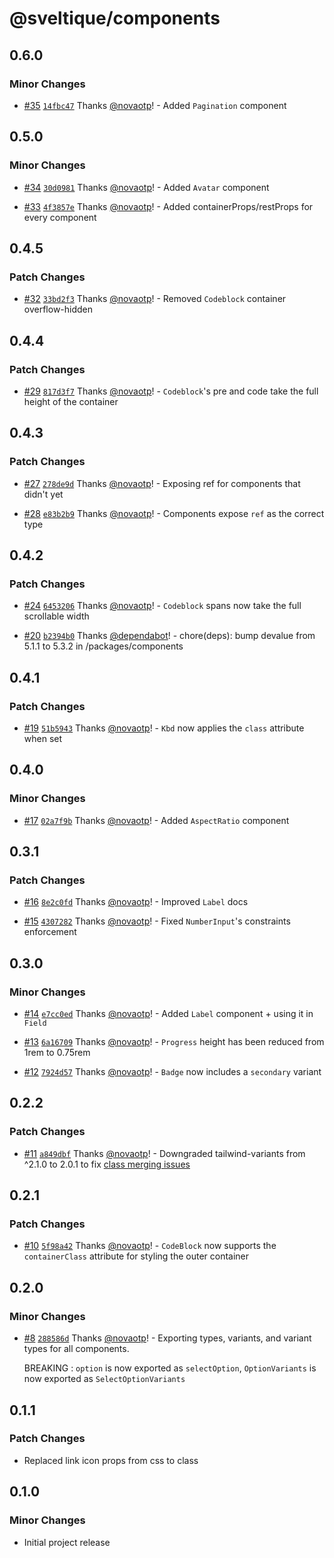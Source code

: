 # @sveltique/components

## 0.6.0

### Minor Changes

- [#35](https://github.com/sveltique/sveltique/pull/35) [`14fbc47`](https://github.com/sveltique/sveltique/commit/14fbc47a41aa077682e48b01f859f77568778738) Thanks [@novaotp](https://github.com/novaotp)! - Added `Pagination` component

## 0.5.0

### Minor Changes

- [#34](https://github.com/sveltique/sveltique/pull/34) [`30d0981`](https://github.com/sveltique/sveltique/commit/30d09815d4af1f99f4635aafa42593b0cc5dfceb) Thanks [@novaotp](https://github.com/novaotp)! - Added `Avatar` component

- [#33](https://github.com/sveltique/sveltique/pull/33) [`4f3857e`](https://github.com/sveltique/sveltique/commit/4f3857e09fd768d85dd99107295019c19df3c654) Thanks [@novaotp](https://github.com/novaotp)! - Added containerProps/restProps for every component

## 0.4.5

### Patch Changes

- [#32](https://github.com/sveltique/sveltique/pull/32) [`33bd2f3`](https://github.com/sveltique/sveltique/commit/33bd2f3e9d8ddecafe98ce72b060dcdab4b4dd77) Thanks [@novaotp](https://github.com/novaotp)! - Removed `Codeblock` container overflow-hidden

## 0.4.4

### Patch Changes

- [#29](https://github.com/sveltique/sveltique/pull/29) [`817d3f7`](https://github.com/sveltique/sveltique/commit/817d3f769980a5e331dcff5ca957abae2759fe70) Thanks [@novaotp](https://github.com/novaotp)! - `Codeblock`'s pre and code take the full height of the container

## 0.4.3

### Patch Changes

- [#27](https://github.com/sveltique/sveltique/pull/27) [`278de9d`](https://github.com/sveltique/sveltique/commit/278de9de138ec2dca8aac931946eaf2c87f089c2) Thanks [@novaotp](https://github.com/novaotp)! - Exposing ref for components that didn't yet

- [#28](https://github.com/sveltique/sveltique/pull/28) [`e83b2b9`](https://github.com/sveltique/sveltique/commit/e83b2b944423ade47e0a158ef12b6c37279b6700) Thanks [@novaotp](https://github.com/novaotp)! - Components expose `ref` as the correct type

## 0.4.2

### Patch Changes

- [#24](https://github.com/sveltique/sveltique/pull/24) [`6453206`](https://github.com/sveltique/sveltique/commit/64532069767050bf11435d9a903216ca0da3dbc1) Thanks [@novaotp](https://github.com/novaotp)! - `Codeblock` spans now take the full scrollable width

- [#20](https://github.com/sveltique/sveltique/pull/20) [`b2394b0`](https://github.com/sveltique/sveltique/commit/b2394b02dc57d457580b065b3d908313f08e2f2d) Thanks [@dependabot](https://github.com/apps/dependabot)! - chore(deps): bump devalue from 5.1.1 to 5.3.2 in /packages/components

## 0.4.1

### Patch Changes

- [#19](https://github.com/sveltique/sveltique/pull/19) [`51b5943`](https://github.com/sveltique/sveltique/commit/51b59434ec2d9505084923e432ee1f895ed1a711) Thanks [@novaotp](https://github.com/novaotp)! - `Kbd` now applies the `class` attribute when set

## 0.4.0

### Minor Changes

- [#17](https://github.com/sveltique/sveltique/pull/17) [`02a7f9b`](https://github.com/sveltique/sveltique/commit/02a7f9b1ace21d0d11164e8f033ec012d4427419) Thanks [@novaotp](https://github.com/novaotp)! - Added `AspectRatio` component

## 0.3.1

### Patch Changes

- [#16](https://github.com/sveltique/sveltique/pull/16) [`8e2c0fd`](https://github.com/sveltique/sveltique/commit/8e2c0fdf848f0984d3896d2978aa09808d96ffc6) Thanks [@novaotp](https://github.com/novaotp)! - Improved `Label` docs

- [#15](https://github.com/sveltique/sveltique/pull/15) [`4307282`](https://github.com/sveltique/sveltique/commit/43072828aa854bf6e030ea1553f06bedda367901) Thanks [@novaotp](https://github.com/novaotp)! - Fixed `NumberInput`'s constraints enforcement

## 0.3.0

### Minor Changes

- [#14](https://github.com/sveltique/sveltique/pull/14) [`e7cc0ed`](https://github.com/sveltique/sveltique/commit/e7cc0eda9002cbbcc2fc40099f6aa4902251a11a) Thanks [@novaotp](https://github.com/novaotp)! - Added `Label` component + using it in `Field`

- [#13](https://github.com/sveltique/sveltique/pull/13) [`6a16709`](https://github.com/sveltique/sveltique/commit/6a167095b29f56f6ba9dfea3b44fe1c4f9860df0) Thanks [@novaotp](https://github.com/novaotp)! - `Progress` height has been reduced from 1rem to 0.75rem

- [#12](https://github.com/sveltique/sveltique/pull/12) [`7924d57`](https://github.com/sveltique/sveltique/commit/7924d575bd6a88b6f2f683da0f09ae5706036952) Thanks [@novaotp](https://github.com/novaotp)! - `Badge` now includes a `secondary` variant

## 0.2.2

### Patch Changes

- [#11](https://github.com/sveltique/sveltique/pull/11) [`a849dbf`](https://github.com/sveltique/sveltique/commit/a849dbfb1a045df1d5df72f579e3726b1e505a60) Thanks [@novaotp](https://github.com/novaotp)! - Downgraded tailwind-variants from ^2.1.0 to 2.0.1 to fix [class merging issues](https://github.com/heroui-inc/tailwind-variants/issues/258)

## 0.2.1

### Patch Changes

- [#10](https://github.com/sveltique/sveltique/pull/10) [`5f98a42`](https://github.com/sveltique/sveltique/commit/5f98a423ae4a5e55db953522e33957010ddd7570) Thanks [@novaotp](https://github.com/novaotp)! - `CodeBlock` now supports the `containerClass` attribute for styling the outer container

## 0.2.0

### Minor Changes

- [#8](https://github.com/sveltique/sveltique/pull/8) [`288586d`](https://github.com/sveltique/sveltique/commit/288586d93c6127e06adb9bb4acbe37366601f8c0) Thanks [@novaotp](https://github.com/novaotp)! - Exporting types, variants, and variant types for all components.

  BREAKING : `option` is now exported as `selectOption`, `OptionVariants` is now exported as `SelectOptionVariants`

## 0.1.1

### Patch Changes

- Replaced link icon props from css to class

## 0.1.0

### Minor Changes

- Initial project release
